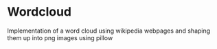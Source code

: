 # Wordcloud
Implementation of a word cloud using wikipedia webpages and shaping them up into png images using pillow 
